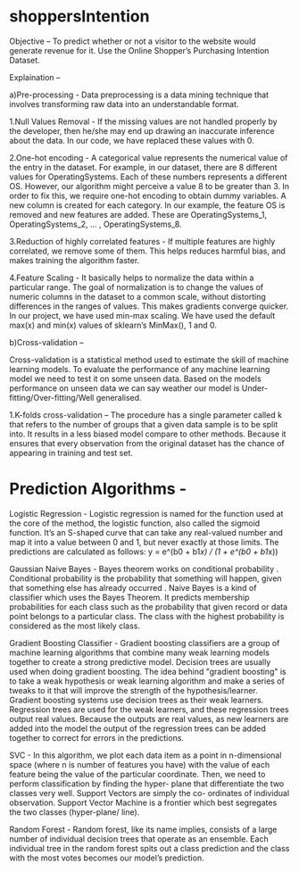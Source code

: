 # shoppersIntention

Objective – To predict whether or not a visitor to the website would generate revenue
for it. Use the Online Shopper’s Purchasing Intention Dataset.

Explaination –

a)Pre-processing -
Data preprocessing is a data mining technique that involves transforming raw
data into an understandable format.

1.Null Values Removal -
If the missing values are not handled properly by the developer, then he/she may end
up drawing an inaccurate inference about the data. In our code, we have replaced these
values with 0.

2.One-hot encoding -
A categorical value represents the numerical value of the entry in the dataset. For
example, in our dataset, there are 8 different values for OperatingSystems. Each of
these numbers represents a different OS. However, our algorithm might perceive a
value 8 to be greater than 3. In order to fix this, we require one-hot encoding to obtain
dummy variables. A new column is created for each category. In our example, the
feature OS is removed and new features are added. These are OperatingSystems_1,
OperatingSystems_2, ... , OperatingSystems_8.

3.Reduction of highly correlated features -
If multiple features are highly correlated, we remove some of them. This helps reduces
harmful bias, and makes training the algorithm faster.

4.Feature Scaling -
It basically helps to normalize the data within a particular range. The goal of
normalization is to change the values of numeric columns in the dataset to a common
scale, without distorting differences in the ranges of values. This makes gradients
converge quicker. In our project, we have used min-max scaling.
We have used the default max(x) and min(x) values of sklearn’s MinMax(), 1 and 0.

b)Cross-validation –

Cross-validation is a statistical method used to estimate the skill of machine learning
models. To evaluate the performance of any machine learning model we need to test it
on some unseen data. Based on the models performance on unseen data we can say
weather our model is Under-fitting/Over-fitting/Well generalised.

1.K-folds cross-validation –
The procedure has a single parameter called k that refers to the number of groups that
a given data sample is to be split into. It results in a less biased model compare to other
methods. Because it ensures that every observation from the original dataset has the
chance of appearing in training and test set.

# Prediction Algorithms -
Logistic Regression -
Logistic regression is named for the function used at the core of the method, the logistic
function, also called the sigmoid function.
It’s an S-shaped curve that can take any real-valued number and map it into a value
between 0 and 1, but never exactly at those limits. The predictions are calculated as
follows:
y = e^(b0 + b1*x) / (1 + e^(b0 + b1*x))

Gaussian Naive Bayes -
Bayes theorem works on conditional probability . Conditional probability is the
probability that something will happen, given that something else has already occurred .
Naive Bayes is a kind of classifier which uses the Bayes Theorem. It predicts
membership probabilities for each class such as the probability that given record or
data point belongs to a particular class. The class with the highest probability is
considered as the most likely class.

Gradient Boosting Classifier -
Gradient boosting classifiers are a group of machine learning algorithms that combine
many weak learning models together to create a strong predictive model. Decision trees
are usually used when doing gradient boosting. The idea behind "gradient boosting" is
to take a weak hypothesis or weak learning algorithm and make a series of tweaks to it
that will improve the strength of the hypothesis/learner. Gradient boosting systems use
decision trees as their weak learners. Regression trees are used for the weak learners,
and these regression trees output real values. Because the outputs are real values, as
new learners are added into the model the output of the regression trees can be added
together to correct for errors in the predictions.

SVC -
In this algorithm, we plot each data item as a point in n-dimensional space (where n is
number of features you have) with the value of each feature being the value of the
particular coordinate. Then, we need to perform classification by finding the hyper-
plane that differentiate the two classes very well. Support Vectors are simply the co-
ordinates of individual observation. Support Vector Machine is a frontier which best
segregates the two classes (hyper-plane/ line).

Random Forest -
Random forest, like its name implies, consists of a large number of individual decision
trees that operate as an ensemble. Each individual tree in the random forest spits out a
class prediction and the class with the most votes becomes our model’s prediction.
